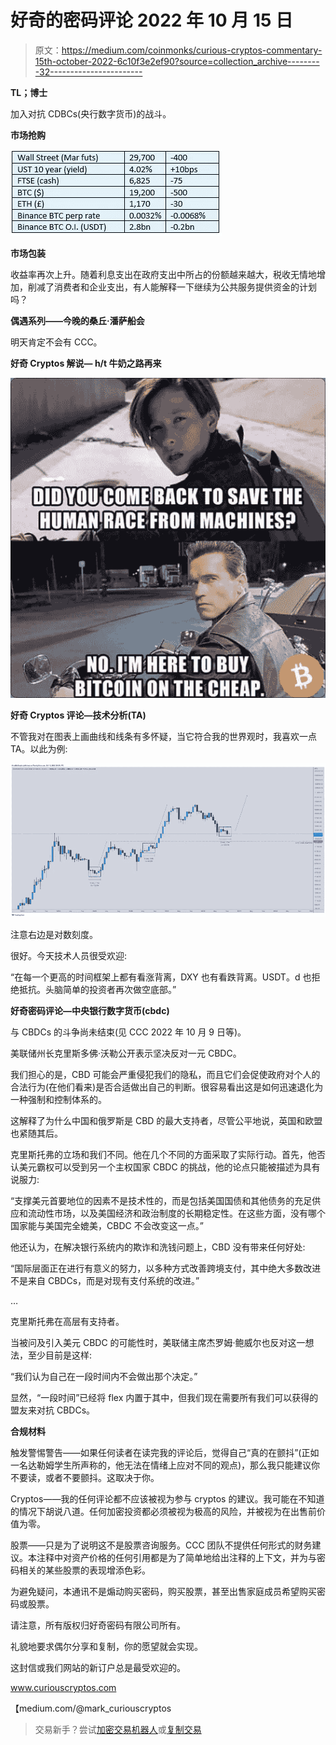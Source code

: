 # 好奇的密码评论 2022 年 10 月 15 日

> 原文：<https://medium.com/coinmonks/curious-cryptos-commentary-15th-october-2022-6c10f3e2ef90?source=collection_archive---------32----------------------->

**TL；博士**

加入对抗 CDBCs(央行数字货币)的战斗。

**市场抢购**

![](img/84a72fd893b84ccd97bd4ab1a62584cd.png)

**市场包装**

收益率再次上升。随着利息支出在政府支出中所占的份额越来越大，税收无情地增加，削减了消费者和企业支出，有人能解释一下继续为公共服务提供资金的计划吗？

**偶遇系列——今晚的桑丘·潘萨船会**

明天肯定不会有 CCC。

**好奇 Cryptos 解说— h/t 牛奶之路再来**

![](img/9998bc142b2e256710fb2edb0059c4ce.png)

**好奇 Cryptos 评论—技术分析(TA)**

不管我对在图表上画曲线和线条有多怀疑，当它符合我的世界观时，我喜欢一点 TA。以此为例:

![](img/ded76d4667882af6901022cda581e48d.png)

注意右边是对数刻度。

很好。今天技术人员很受欢迎:

“在每一个更高的时间框架上都有看涨背离，DXY 也有看跌背离。USDT。d 也拒绝抵抗。头脑简单的投资者再次做空底部。”

**好奇密码评论—中央银行数字货币(cbdc)**

与 CBDCs 的斗争尚未结束(见 CCC 2022 年 10 月 9 日等)。

美联储州长克里斯多佛·沃勒公开表示坚决反对一元 CBDC。

我们担心的是，CBD 可能会严重侵犯我们的隐私，而且它们会促使政府对个人的合法行为(在他们看来)是否合适做出自己的判断。很容易看出这是如何迅速退化为一种强制和控制体系的。

这解释了为什么中国和俄罗斯是 CBD 的最大支持者，尽管公平地说，英国和欧盟也紧随其后。

克里斯托弗的立场和我们不同。他在几个不同的方面采取了实际行动。首先，他否认美元霸权可以受到另一个主权国家 CBDC 的挑战，他的论点只能被描述为具有说服力:

“支撑美元首要地位的因素不是技术性的，而是包括美国国债和其他债务的充足供应和流动性市场，以及美国经济和政治制度的长期稳定性。在这些方面，没有哪个国家能与美国完全媲美，CBDC 不会改变这一点。”

他还认为，在解决银行系统内的欺诈和洗钱问题上，CBD 没有带来任何好处:

“国际层面正在进行有意义的努力，以多种方式改善跨境支付，其中绝大多数改进不是来自 CBDCs，而是对现有支付系统的改进。”

…

克里斯托弗在高层有支持者。

当被问及引入美元 CBDC 的可能性时，美联储主席杰罗姆·鲍威尔也反对这一想法，至少目前是这样:

“我们认为自己在一段时间内不会做出那个决定。”

显然，“一段时间”已经将 flex 内置于其中，但我们现在需要所有我们可以获得的盟友来对抗 CBDCs。

**合规材料**

触发警惕警告——如果任何读者在读完我的评论后，觉得自己“真的在颤抖”(正如一名达勒姆学生所声称的，他无法在情绪上应对不同的观点)，那么我只能建议你不要读，或者不要颤抖。这取决于你。

Cryptos——我的任何评论都不应该被视为参与 cryptos 的建议。我可能在不知道的情况下胡说八道。任何加密投资都必须被视为极高的风险，并被视为在出售前价值为零。

股票——只是为了说明这不是股票咨询服务。CCC 团队不提供任何形式的财务建议。本注释中对资产价格的任何引用都是为了简单地给出注释的上下文，并为与密码相关的某些股票的表现增添色彩。

为避免疑问，本通讯不是煽动购买密码，购买股票，甚至出售家庭成员希望购买密码或股票。

请注意，所有版权归好奇密码有限公司所有。

礼貌地要求偶尔分享和复制，你的愿望就会实现。

这封信或我们网站的新订户总是最受欢迎的。

www.curiouscryptos.com

【medium.com/@mark_curiouscryptos 

> 交易新手？尝试[加密交易机器人](/coinmonks/crypto-trading-bot-c2ffce8acb2a)或[复制交易](/coinmonks/top-10-crypto-copy-trading-platforms-for-beginners-d0c37c7d698c)